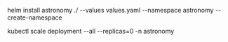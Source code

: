 helm install astronomy ./ --values values.yaml --namespace astronomy --create-namespace

kubectl scale deployment --all --replicas=0 -n astronomy
